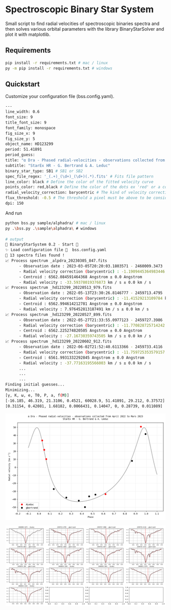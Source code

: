 # Spectroscopic Binary Star System
Small script to find radial velocities of spectroscopic binaries spectra and then solves various orbital parameters with the library BinaryStarSolver and plot it with matplotlib. 

## Requirements 
```bash
pip install -r requirements.txt # mac / linux
py -m pip install -r requirements.txt # windows
```

## Quickstart

Customize your configuration file (bss.config.yaml).

```bash
---
line_width: 0.6
font_size: 9
title_font_size: 9
font_family: monospace
fig_size_x: 9
fig_size_y: 5
object_name: HD123299
period: 51.41891
period_guess: 
title: "α Dra - Phased radial-velocities - observations collected from April 2022 to Mars 2023"
subtitle: "StarEx HR - G. Bertrand & A. Leduc"
binary_star_type: SB1 # SB1 or SB2
spec_file_regex: '_(.+)_(\d+)_(\d+)(.*).fits' # Fits file pattern
line_color: black # Define the color of the fitted velocity curve
points_color: red,black # Define the color of the dots ex 'red' or a color cylcle for each observer ex with 3 observers 'red,black,yellow'
radial_velocity_correction: barycentric # The kind of velocity correction. Must be ‘barycentric’ or ‘heliocentric’.
flux_threshold: -0.5 # The threshold a pixel must be above to be considered part of a line. The threshold is positive for emission lines and negative for absorption lines.
dpi: 150
```

And run

```bash
python bss.py sample/alphadra/ # mac / linux
py .\bss.py .\sample\alphadra\ # windows

# output
🚀 BinaryStarSystem 0.2 - Start 🚀
✨ Load configuration file 🔧  bss.config.yaml
📁 13 spectra files found !
📈 Process spectrum _alpdra_20230305_847.fits
      - Observation date : 2023-03-05T20:20:03.1803571 - 2460009.3473
      - Radial velocity correction (barycentric) : -1.1909445364983446 km / s 
      - Centroid : 6562.084591464368 Angstrom ± 0.0 Angstrom
      - Radial velocity : -33.59378019376873 km / s ± 0.0 km / s
📈 Process spectrum _hd123299_20220513_979.fits
      - Observation date : 2022-05-13T23:30:26.8146777 - 2459713.4795
      - Radial velocity correction (barycentric) : -11.41529213109784 km / s
      - Centroid : 6562.994614212781 Angstrom ± 0.0 Angstrom
      - Radial velocity : 7.976452813187491 km / s ± 0.0 km / s
📈 Process spectrum _hd123299_20220527_899.fits
      - Observation date : 2022-05-27T21:33:55.0977123 - 2459727.3986
      - Radial velocity correction (barycentric) : -11.770828725714242 km / s 
      - Centroid : 6562.225274820505 Angstrom ± 0.0 Angstrom
      - Radial velocity : -27.16730359743505 km / s ± 0.0 km / s
📈 Process spectrum _hd123299_20220602_912.fits
      - Observation date : 2022-06-02T21:52:40.6113366 - 2459733.4116
      - Radial velocity correction (barycentric) : -11.759725353579157 km / s
      - Centroid : 6561.9931332292845 Angstrom ± 0.0 Angstrom
      - Radial velocity : -37.77163195566003 km / s ± 0.0 km / s
      ...
      ...
      ...
Finding initial guesses...
Minimizing...
[γ, K, ω, e, T0, P, a, f(M)]
[-16.185, 46.319, 21.3106, 0.4521, 60028.9, 51.41891, 29.212, 0.37572]
[0.31154, 0.42081, 1.68182, 0.0066431, 0.14047, 0, 0.28739, 0.011089]
```


![results](https://github.com/guillbertrand/spectrobinarystarsystem/raw/master/sample/alphadra/bss_phased_result.png)



![debug results](https://github.com/guillbertrand/spectrobinarystarsystem/raw/master/sample/alphadra/bss_debug_result.png)

